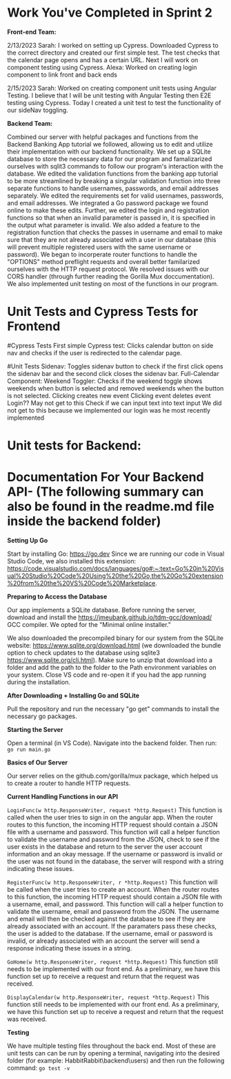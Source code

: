 # **Work You've Completed in Sprint 2**

**Front-end Team:**

2/13/2023
Sarah: I worked on setting up Cypress. Downloaded Cypress to the correct directory and created our first simple test. The test checks that the calendar page opens and has a certain URL. Next I will work on component testing using Cypress.
Alexa: Worked on creating login component to link front and back ends

2/15/2023
Sarah: Worked on creating component unit tests using Angular Testing. I believe that I will be unit testing with Angular Testing then E2E testing using Cypress. Today I created a unit test to test the functionality of our sideNav toggling.

**Backend Team:**

Combined our server with helpful packages and functions from the Backend Banking App tutorial we followed, allowing us to edit and utilize their implementation with our backend functionality. We set up a SQLite database to store the necessary data for our program and famalizarized ourselves with sqlit3 commands to follow our program's interaction with the database. We edited the validation functions from the banking app tutorial to be more streamlined by breaking a singular validation function into three separate functions to handle usernames, passwords, and email addresses separately. We edited the requirements set for valid usernames, passwords, and email addresses. We integrated a Go password package we found online to make these edits. Further, we edited the login and registration functions so that when an invalid parameter is passed in, it is specified in the output what parameter is invalid. We also added a feature to the registration function that checks the passes in username and email to make sure that they are not already associated with a user in our database (this will prevent multiple registered users with the same username or password). We began to incorperate router functions to handle the "OPTIONS" method preflight requests and overall better familarized ourselves with the HTTP request protocol. We resolved issues with our CORS handler (through further reading the Gorilla Mux doccumentation). We also implemented unit testing on most of the functions in our program.

# **Unit Tests and Cypress Tests for Frontend**
#Cypress Tests
First simple Cypress test: Clicks calendar button on side nav and checks if the user is redirected to the calendar page. 

#Unit Tests
Sidenav: Toggles sidenav button to check if the first click opens the sidenav bar and the second click closes the sidenav bar.
Full-Calendar Component: 
    Weekend Toggler: Checks if the weekend toggle shows weekends when button is selected and removed weekends when the button is not selected.
    Clicking creates new event
    Clicking event deletes event
Login?? May not get to this
    Check if we can input text into text input
    We did not get to this because we implemented our login was he most recently implemented

# **Unit tests for Backend:**

# **Documentation For Your Backend API- (The following summary can also be found in the readme.md file inside the backend folder)**

**Setting Up Go**

Start by installing Go: https://go.dev
Since we are running our code in Visual Studio Code, we also installed this extension: https://code.visualstudio.com/docs/languages/go#:~:text=Go%20in%20Visual%20Studio%20Code%20Using%20the%20Go,the%20Go%20extension%20from%20the%20VS%20Code%20Marketplace.



**Preparing to Access the Database**

Our app implements a SQLite database. Before running the server, download and install the https://jmeubank.github.io/tdm-gcc/download/ GCC compiler. We opted for the "Minimal online installer." 

We also downloaded the precompiled binary for our system from the SQLite website: https://www.sqlite.org/download.html (we downloaded the bundle option to check updates to the database using sqlite3 https://www.sqlite.org/cli.html). Make sure to unzip that download into a folder and add the path to the folder to the Path environment variables on your system. Close VS code and re-open it if you had the app running during the installation.

**After Downloading + Installing Go and SQLite**

Pull the repository and run the necessary "go get" commands to install the necessary go packages.

**Starting the Server**

Open a terminal (in VS Code). Navigate into the backend folder. Then run: ```go run main.go```

**Basics of Our Server**

Our server relies on the github.com/gorilla/mux package, which helped us to create a router to handle HTTP requests.

**Current Handling Functions in our API**

```LoginFunc(w http.ResponseWriter, request *http.Request)```
This function is called when the user tries to sign in on the angular app. When the router routes to this function, the incoming HTTP request should contain a JSON file with a username and password. This function will call a helper function to validate the username and password from the JSON, check to see if the user exists in the database and return to the server the user account information and an okay message. If the username or password is invalid or the user was not found in the database, the server will respond with a string indicating these issues.

```RegisterFunc(w http.ResponseWriter, r *http.Request)```
This function will be called when the user tries to create an account. When the router routes to this function, the incoming HTTP request should contain a JSON file with a username, email, and password. This function will call a helper function to validate the username, email and password from the JSON. The username and email will then be checked against the database to see if they are already associated with an account. If the paramaters pass these checks, the user is added to the database. If the username, email or password is invalid, or already associated with an account the server will send a response indicating these issues in a string.

```GoHome(w http.ResponseWriter, request *http.Request)```
This function still needs to be implemented with our front end. As a preliminary, we have this function set up to receive a request and return that the request was received.

```DisplayCalendar(w http.ResponseWriter, request *http.Request)```
This function still needs to be implemented with our front end. As a preliminary, we have this function set up to receive a request and return that the request was received.

**Testing**

We have multiple testing files throughout the back end. Most of these are unit tests can can be run by opening a terminal, navigating into the desired folder (for example: HabbitRabbit\backend\users) and then run the following command: ```go test -v```
